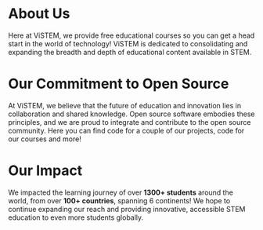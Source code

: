 # About Us
Here at ViSTEM, we provide free educational courses so you can get a head start in the world of technology! ViSTEM is dedicated to consolidating and expanding the breadth and depth of educational content available in STEM. 

# Our Commitment to Open Source
At ViSTEM, we believe that the future of education and innovation lies in collaboration and shared knowledge. Open source software embodies these principles, and we are proud to integrate and contribute to the open source community. Here you can find code for a couple of our projects, code for our courses and more!

# Our Impact
We impacted the learning journey of over **1300+ students** around the world, from over **100+ countries**, spanning 6 continents! We hope to continue expanding our reach and providing innovative, accessible STEM education to even more students globally.
